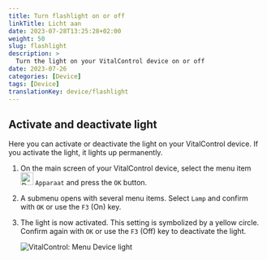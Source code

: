 ```yaml
---
title: Turn flashlight on or off
linkTitle: Licht aan
date: 2023-07-28T13:25:28+02:00
weight: 50
slug: flashlight
description: >
  Turn the light on your VitalControl device on or off
date: 2023-07-26
categories: [Device]
tags: [Device]
translationKey: device/flashlight
---
```

## Activate and deactivate light

Here you can activate or deactivate the light on your VitalControl device. If you activate the light, it lights up permanently.

1. On the main screen of your VitalControl device, select the menu item <img src="/icons/device.svg" width="25" align="bottom" alt="Device" /> `Apparaat` and press the `OK` button.

2. A submenu opens with several menu items. Select `Lamp` and confirm with `OK` or use the `F3` (On) key.

3. The light is now activated. This setting is symbolized by a yellow circle. Confirm again with `OK` or use the `F3` (Off) key to deactivate the light.

   ![VitalControl: Menu Device light](../images/light.png "Activate and deactivate light")
